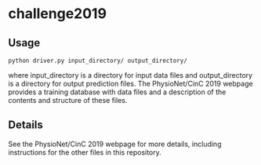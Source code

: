 # challenge2019

## Usage

`python driver.py input_directory/ output_directory/`

where input_directory is a directory for input data files and output_directory is a directory for output prediction files. The PhysioNet/CinC 2019 webpage provides a training database with data files and a description of the contents and structure of these files.

## Details

See the PhysioNet/CinC 2019 webpage for more details, including instructions for the other files in this repository.